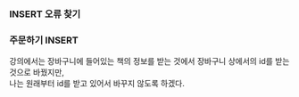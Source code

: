 ### INSERT 오류 찾기
### 주문하기 INSERT
강의에서는 장바구니에 들어있는 책의 정보를 받는 것에서 장바구니 상에서의 id를 받는 것으로 바꿨지만,  
나는 원래부터 id를 받고 있어서 바꾸지 않도록 하겠다.  
